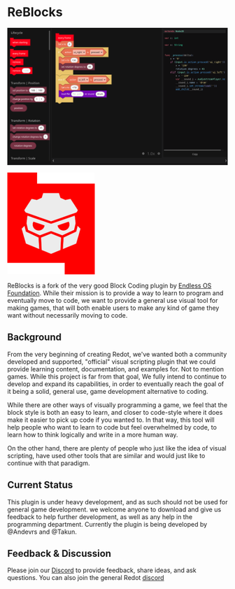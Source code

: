 # ReBlocks

![Reblocks](image.png)




<img src="Reblocks.png" alt="reblocks logo" style="width:200px;"/>


ReBlocks is a fork of the very good Block Coding plugin by [Endless OS Foundation](https://endlessos.org). While their mission is to provide a way to learn to program and eventually move to code, we want to provide a general use visual tool for making games, that will both enable users to make any kind of game they want without necessarily moving to code.

## Background

From the very beginning of creating Redot, we've wanted both a community developed and supported, "official" visual scripting plugin that we could provide learning content, documentation, and examples for. Not to mention games. While this project is far from that goal, We fully intend to continue to develop and expand its capabilities, in order to eventually reach the goal of it being a solid, general use, game development alternative to coding.

While there are other ways of visually programming a game, we feel that the block style is both an easy to learn, and closer to code-style where it does make it easier to pick up code if you wanted to. In that way, this tool will help people who want to learn to code but feel overwhelmed by code, to learn how to think logically and write in a more human way.

On the other hand, there are plenty of people who just like the idea of visual scripting, have used other tools that are similar and would just like to continue with that paradigm.  

## Current Status

This plugin is under heavy development, and as such should not be used for general game development. we welcome anyone to download and give us feedback to help further development, as well as any help in the programming department. Currently the plugin is being developed by @Andevrs and @Takun.

## Feedback & Discussion

Please join our [Discord](https://discord.gg/Z6WvTeN3kM) to provide feedback, share ideas, and ask questions. You can also join the general Redot [discord](https://discord.gg/redot)

